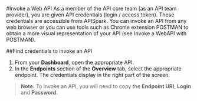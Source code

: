 #Invoke a Web API
As a member of the API core team (as an API team provider), you are given API credentials (login / access token). These credentials are accessible from APISpark. You can invoke an API from any web browser or you can use tools such as Chrome extension POSTMAN to obtain a more visual representation of your API (see Invoke a WebAPI with POSTMAN).

##Find credentials to invoke an API
1. From your **Dashboard**, open the appropriate API.
2. In the **Endpoints** section of the **Overview** tab, select the appropriate endpoint. The credentials display in the right part of the screen.
> **Note:** To invoke an API, you will need to copy the **Endpoint URI**, **Login** and **Password**.
> 
